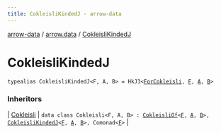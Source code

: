 ```yaml
---
title: CokleisliKindedJ - arrow-data
---
```


[arrow-data](../index.html) / [arrow.data](index.html) / [CokleisliKindedJ](./-cokleisli-kinded-j.html)

# CokleisliKindedJ

`typealias CokleisliKindedJ<F, A, B> = HkJ3<`[`ForCokleisli`](-for-cokleisli.html)`, `[`F`](-cokleisli-kinded-j.html#F)`, `[`A`](-cokleisli-kinded-j.html#A)`, `[`B`](-cokleisli-kinded-j.html#B)`>`

### Inheritors

| [Cokleisli](-cokleisli/index.html) | `data class Cokleisli<F, A, B> : `[`CokleisliOf`](-cokleisli-of.html)`<`[`F`](-cokleisli/index.html#F)`, `[`A`](-cokleisli/index.html#A)`, `[`B`](-cokleisli/index.html#B)`>, `[`CokleisliKindedJ`](./-cokleisli-kinded-j.html)`<`[`F`](-cokleisli/index.html#F)`, `[`A`](-cokleisli/index.html#A)`, `[`B`](-cokleisli/index.html#B)`>, Comonad<`[`F`](-cokleisli/index.html#F)`>` |

